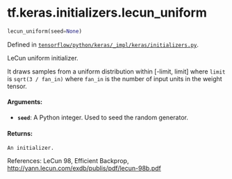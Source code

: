 <div itemscope itemtype="http://developers.google.com/ReferenceObject">
<meta itemprop="name" content="tf.keras.initializers.lecun_uniform" />
</div>

# tf.keras.initializers.lecun_uniform

``` python
lecun_uniform(seed=None)
```



Defined in [`tensorflow/python/keras/_impl/keras/initializers.py`](https://www.tensorflow.org/code/tensorflow/python/keras/_impl/keras/initializers.py).

LeCun uniform initializer.

It draws samples from a uniform distribution within [-limit, limit]
where `limit` is `sqrt(3 / fan_in)`
where `fan_in` is the number of input units in the weight tensor.

#### Arguments:

* <b>`seed`</b>: A Python integer. Used to seed the random generator.


#### Returns:

    An initializer.

References:
    LeCun 98, Efficient Backprop,
    http://yann.lecun.com/exdb/publis/pdf/lecun-98b.pdf